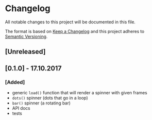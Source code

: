 # Changelog
All notable changes to this project will be documented in this file.

The format is based on [Keep a Changelog](http://keepachangelog.com/en/1.0.0/)
and this project adheres to [Semantic Versioning](http://semver.org/spec/v2.0.0.html).

## [Unreleased]

## [0.1.0] - 17.10.2017
### [Added]

* generic `load()` function that will render a spinner with given frames 
* `dots()` spinner (dots that go in a loop)
* `bar()` spinner (a rotating bar)
* API docs
* tests